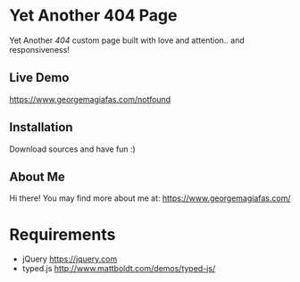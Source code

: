 Yet Another 404 Page
=======================
Yet Another *404* custom page built with love and attention.. and responsiveness!

Live Demo
----------------------
https://www.georgemagiafas.com/notfound

Installation
-----------------------
Download sources and have fun :)

About Me
-----------------------
Hi there! You may find more about me at:
https://www.georgemagiafas.com/

Requirements
======================
* jQuery https://jquery.com
* typed.js http://www.mattboldt.com/demos/typed-js/
